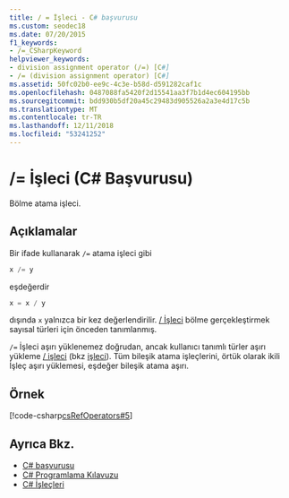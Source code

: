 ```yaml
---
title: / = İşleci - C# başvurusu
ms.custom: seodec18
ms.date: 07/20/2015
f1_keywords:
- /=_CSharpKeyword
helpviewer_keywords:
- division assignment operator (/=) [C#]
- /= (division assignment operator) [C#]
ms.assetid: 50fc02b0-ee9c-4c3e-b58d-d591282caf1c
ms.openlocfilehash: 0487088fa5420f2d15541aa3f7b1d4ec604195bb
ms.sourcegitcommit: bdd930b5df20a45c29483d905526a2a3e4d17c5b
ms.translationtype: MT
ms.contentlocale: tr-TR
ms.lasthandoff: 12/11/2018
ms.locfileid: "53241252"
---
```

# <a name="-operator-c-reference"></a>/= İşleci (C# Başvurusu)
Bölme atama işleci.  
  
## <a name="remarks"></a>Açıklamalar  
 Bir ifade kullanarak `/=` atama işleci gibi  
  
```csharp  
x /= y  
```  
  
 eşdeğerdir  
  
```csharp  
x = x / y  
```  
  
 dışında `x` yalnızca bir kez değerlendirilir. [/ İşleci](../../../csharp/language-reference/operators/division-operator.md) bölme gerçekleştirmek sayısal türleri için önceden tanımlanmış.  
  
 `/=` İşleci aşırı yüklenemez doğrudan, ancak kullanıcı tanımlı türler aşırı yükleme [/ işleci](../../../csharp/language-reference/operators/division-operator.md) (bkz [işleci](../../../csharp/language-reference/keywords/operator.md)). Tüm bileşik atama işleçlerini, örtük olarak ikili İşleç aşırı yüklemesi, eşdeğer bileşik atama aşırı.  
  
## <a name="example"></a>Örnek  
 [!code-csharp[csRefOperators#5](codesnippet/CSharp/division-assignment-operator_1.cs)]  
  
## <a name="see-also"></a>Ayrıca Bkz.

- [C# başvurusu](../../../csharp/language-reference/index.md)  
- [C# Programlama Kılavuzu](../../../csharp/programming-guide/index.md)  
- [C# İşleçleri](../../../csharp/language-reference/operators/index.md)
